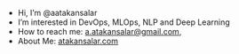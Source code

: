 - Hi, I’m @aatakansalar  
- I’m interested in DevOps, MLOps, NLP and Deep Learning  
- How to reach me: [a.atakansalar@gmail.com](mailto:a.atakansalar@gmail.com),
- About Me: [atakansalar.com](https://atakansalar.com)

<!---
aatakansalar/aatakansalar is a ✨ special ✨ repository because its `README.md` (this file) appears on your GitHub profile.
You can click the Preview link to take a look at your changes.
--->
